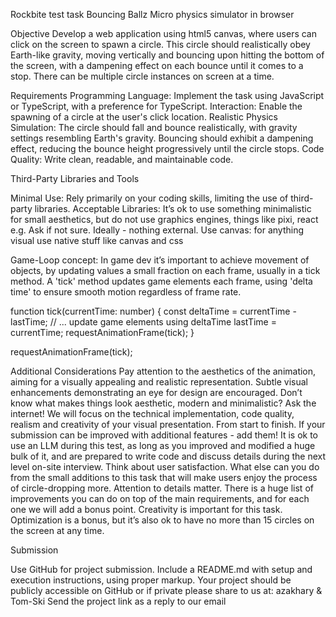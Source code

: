 Rockbite test task
Bouncing Ballz
Micro physics simulator in browser

Objective
Develop a web application using html5 canvas, where users can click on the screen to spawn a circle. This circle should realistically obey Earth-like gravity, moving vertically and bouncing upon hitting the bottom of the screen, with a dampening effect on each bounce until it comes to a stop. There can be multiple circle instances on screen at a time.

Requirements
Programming Language: Implement the task using JavaScript or TypeScript, with a preference for TypeScript.
Interaction: Enable the spawning of a circle at the user's click location.
Realistic Physics Simulation: The circle should fall and bounce realistically, with gravity settings resembling Earth's gravity. Bouncing should exhibit a dampening effect, reducing the bounce height progressively until the circle stops.
Code Quality: Write clean, readable, and maintainable code.

Third-Party Libraries and Tools

Minimal Use: Rely primarily on your coding skills, limiting the use of third-party libraries.
Acceptable Libraries: It’s ok to use something minimalistic for small aesthetics, but do not use graphics engines, things like pixi, react e.g. Ask if not sure. Ideally - nothing external.
Use canvas: for anything visual use native stuff like canvas and css

Game-Loop concept:
In game dev it’s important to achieve movement of objects, by updating values a small fraction on each frame, usually in a tick method. A 'tick' method updates game elements each frame, using 'delta time' to ensure smooth motion regardless of frame rate.

function tick(currentTime: number) {
    const deltaTime = currentTime - lastTime;
    // ... update game elements using deltaTime
    lastTime = currentTime;
    requestAnimationFrame(tick);
}

requestAnimationFrame(tick);

Additional Considerations
Pay attention to the aesthetics of the animation, aiming for a visually appealing and realistic representation. Subtle visual enhancements demonstrating an eye for design are encouraged. Don’t know what makes things look aesthetic, modern and minimalistic? Ask the internet!
We will focus on the technical implementation, code quality, realism and creativity of your visual presentation. From start to finish.
If your submission can be improved with additional features - add them!
It is ok to use an LLM during this test, as long as you improved and modified a huge bulk of it, and are prepared to write code and discuss details during the next level on-site interview.
Think about user satisfaction. What else can you do from the small additions to this task that will make users enjoy the process of circle-dropping more. Attention to details matter.
There is a huge list of improvements you can do on top of the main requirements, and for each one we will add a bonus point. Creativity is important for this task. 
Optimization is a bonus, but it’s also ok to have no more than 15 circles on the screen at any time.

Submission

Use GitHub for project submission. Include a README.md with setup and execution instructions, using proper markup.
Your project should be publicly accessible on GitHub or if private please share to us at: azakhary & Tom-Ski
Send the project link as a reply to our email

